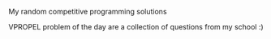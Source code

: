 My random competitive programming solutions

VPROPEL problem of the day are a collection of questions from my school :) 
